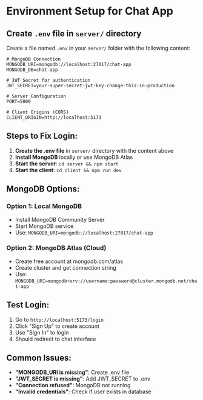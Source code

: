 # Environment Setup for Chat App

## Create `.env` file in `server/` directory

Create a file named `.env` in your `server/` folder with the following content:

```env
# MongoDB Connection
MONGODB_URI=mongodb://localhost:27017/chat-app
MONGODB_DB=chat-app

# JWT Secret for authentication
JWT_SECRET=your-super-secret-jwt-key-change-this-in-production

# Server Configuration
PORT=5000

# Client Origins (CORS)
CLIENT_ORIGIN=http://localhost:5173
```

## Steps to Fix Login:

1. **Create the .env file** in `server/` directory with the content above
2. **Install MongoDB** locally or use MongoDB Atlas
3. **Start the server**: `cd server && npm start`
4. **Start the client**: `cd client && npm run dev`

## MongoDB Options:

### Option 1: Local MongoDB
- Install MongoDB Community Server
- Start MongoDB service
- Use: `MONGODB_URI=mongodb://localhost:27017/chat-app`

### Option 2: MongoDB Atlas (Cloud)
- Create free account at mongodb.com/atlas
- Create cluster and get connection string
- Use: `MONGODB_URI=mongodb+srv://username:password@cluster.mongodb.net/chat-app`

## Test Login:

1. Go to `http://localhost:5173/login`
2. Click "Sign Up" to create account
3. Use "Sign In" to login
4. Should redirect to chat interface

## Common Issues:

- **"MONGODB_URI is missing"**: Create .env file
- **"JWT_SECRET is missing"**: Add JWT_SECRET to .env
- **"Connection refused"**: MongoDB not running
- **"Invalid credentials"**: Check if user exists in database
